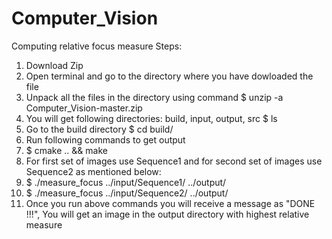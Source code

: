 # Computer_Vision
Computing relative focus measure
Steps:
1. Download Zip 
2. Open terminal and go to the directory where you have dowloaded the file
3. Unpack all the files in the directory using command
   $ unzip -a Computer_Vision-master.zip
4. You will get following directories: build, input, output, src
   $ ls
5. Go to the build directory 
   $ cd build/
6. Run following commands to get output
7. $ cmake .. && make
8. For first set of images use Sequence1 and for second set of images 
   use Sequence2 as mentioned below:
9. $ ./measure_focus ../input/Sequence1/ ../output/ 
10. $ ./measure_focus ../input/Sequence2/ ../output/
11. Once you run above commands you will receive a message as "DONE !!!", 
   You will get an image in the output directory with highest relative measure


